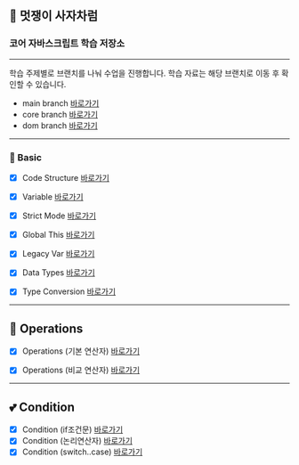## 🦁 멋쟁이 사자차럼

### 코어 자바스크립트 학습 저장소

---

학습 주제별로 브랜치를 나눠 수업을 진행합니다. 
학습 자료는 해당 브랜치로 이동 후 확인할 수 있습니다.

- main branch [바로가기](https://github.com/photoby64/core_js)
- core branch [바로가기](https://github.com/photoby64/core_js/tree/01.core)
- dom branch [바로가기](https://github.com/photoby64/core_js/tree/02.dom)

---

### 🌈 Basic

- [x] Code Structure [바로가기](https://github.com/photoby64/core_js/blob/01.core/client/chapter/core/01.codeStructure.js)
- [x] Variable [바로가기](https://github.com/photoby64/core_js/blob/01.core/client/chapter/core/02.variable.js)
- [x] Strict Mode [바로가기](https://github.com/photoby64/core_js/blob/01.core/client/chapter/core/03.strictMode.js)
- [x] Global This [바로가기](https://github.com/photoby64/core_js/blob/01.core/client/chapter/core/04.globalThis.js)
- [x] Legacy Var [바로가기](https://github.com/photoby64/core_js/blob/01.core/client/chapter/core/05.legacyvar.js)
- [x] Data Types [바로가기](https://github.com/photoby64/core_js/blob/01.core/client/chapter/core/06.dataTypes.js)
- [x] Type Conversion [바로가기](https://github.com/photoby64/core_js/blob/01.core/client/chapter/core/07.typeConversion.js)



---

## 🎃 Operations
- [x] Operations (기본 연산자) [바로가기](https://github.com/photoby64/core_js/blob/01.core/client/chapter/core/08-1.operations.js)
- [x] Operations (비교 연산자) [바로가기](https://github.com/photoby64/core_js/blob/01.core/client/chapter/core/08-2.operations.js)


---
## 💕 Condition
- [x] Condition (if조건문) [바로가기](https://github.com/photoby64/core_js/blob/01.core/client/chapter/core/09-1.condition.js)
- [x] Condition (논리연산자) [바로가기](https://github.com/photoby64/core_js/blob/01.core/client/chapter/core/09-2.condition.js)
- [x] Condition (switch..case) [바로가기](https://github.com/photoby64/core_js/blob/01.core/client/chapter/core/09-3.condition.js)